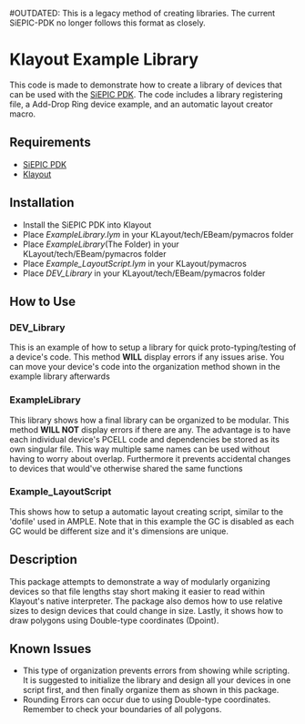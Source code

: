 #OUTDATED: This is a legacy method of creating libraries. The current SiEPIC-PDK no longer follows this format as closely.

# Klayout Example Library

This code is made to demonstrate how to create a library of devices that can be used with the [SiEPIC PDK](https://github.com/lukasc-ubc/SiEPIC_EBeam_PDK/). The code includes a library registering file, a Add-Drop Ring device example, and an automatic layout creator macro.

## Requirements
- [SiEPIC PDK](https://github.com/lukasc-ubc/SiEPIC_EBeam_PDK)
- [Klayout](https://www.klayout.de/)

## Installation
- Install the SiEPIC PDK into Klayout
- Place *ExampleLibrary.lym* in your KLayout/tech/EBeam/pymacros folder
- Place *ExampleLibrary*(The Folder) in your KLayout/tech/EBeam/pymacros folder
- Place *Example_LayoutScript.lym* in your KLayout/pymacros
- Place *DEV_Library* in your KLayout/tech/EBeam/pymacros folder

## How to Use
### DEV_Library
This is an example of how to setup a library for quick proto-typing/testing of a device's code. This method **WILL** display errors if any issues arise. You can move your device's code into the organization method shown in the example library afterwards
### ExampleLibrary
This library shows how a final library can be organized to be modular. This method **WILL NOT** display errors if there are any. The advantage is to have each individual device's PCELL code and dependencies be stored as its own singular file. This way multiple same names can be used without having to worry about overlap. Furthermore it prevents accidental changes to devices that would've otherwise shared the same functions
### Example_LayoutScript
This shows how to setup a automatic layout creating script, similar to the 'dofile' used in AMPLE. Note that in this example the GC is disabled as each GC would be different size and it's dimensions are unique.

## Description
This package attempts to demonstrate a way of modularly organizing devices so that file lengths stay short making it easier to read within Klayout's native interpreter.
The package also demos how to use relative sizes to design devices that could change in size. Lastly, it shows how to draw polygons using Double-type coordinates (Dpoint).

## Known Issues
- This type of organization prevents errors from showing while scripting. It is suggested to initialize the library and design all your devices in one script first, and then finally organize them as shown in this package.
- Rounding Errors can occur due to using Double-type coordinates. Remember to check your boundaries of all polygons.
